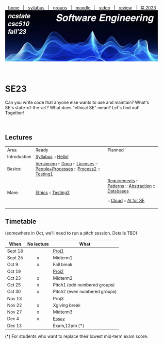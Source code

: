 <a name=top><p>&nbsp;
<p align=center>
&nbsp;<a href="/README.md#top">home</a> &nbsp; | &nbsp;
<a href="/docs/syllabus.md#top">syllabus</a> &nbsp; | &nbsp;
<a href="https://docs.google.com/spreadsheets/d/1sdIwdLxZ551NChuj5Pm9FCdRRhxVdVVIPgDpNg5ZFVY/edit#gid=0">groups</a> &nbsp; | &nbsp;
<a href="https://moodle-courses2324.wolfware.ncsu.edu/course/view.php?id=4575">moodle</a> &nbsp; | &nbsp;
<a href="https://ncsu.hosted.panopto.com/Panopto/Pages/Sessions/List.aspx?folderID=d992e131-df71-4368-940d-b064012a875c">video</a> &nbsp; | &nbsp;
<a href="/docs/review.md">review</a> &nbsp; | &nbsp;
<a href="/LICENSE.md#top">&copy; 2023</a><br>
<a href="/README.md#top"><img   width=900 src="/docs/img/banner.png"></a></p><br clear=all>




# SE23
Can you write code that anyone else wants to use and maintain?
What's SE's state-of-the-art?
What does "ethical SE" mean?
Let's find out! Together!

<br clear=all>

## Lectures

<table>
<tr><td>Area<td>Ready<td>Planned </tr>
<tr>
<td>
Introduction <td> 
<a href="/docs/syllabus.md">Syllabus</a> 
:: <a href="/docs/hello.md">Hello!</a> 
<td>
</tr>

<tr><td>
Basics: <td> 
<a href="/docs/goodrepo.md">Versioning</a> 
::    <a href="/docs/doc.md">Doco</a> 
::   <a href="/docs/licenses.md">Licenses</a> 
::  <a href="/docs/people.md">People+Processes</a> 
::  <a href="/docs/process2.md">Process2</a>
::  <a href="/docs/testing1.md">Testing1</a>
<td>
</tr>
<tr>
<td>
More: <td>
    <a href="/docs/ethics.md">Ethics</a>
::  <a href="/docs/testing2.md">Testing2</a>
<td>
   <a href="/docs/require.md">Requirements</a>
::     <a href="/docs/patterns.md">Patterns</a>
::    <a href="/docs/abstract.md">Abstraction</a>
::  <a href="/docs/db.md">Databases</a>

::    <a href="/docs/cloud.md">Cloud</a>
::   <a href="/docs/ai4se.md">AI for SE</a>
</tr>
</table>

## Timetable

(somewhere in Oct, we'll need to run a pitch session. Details TBD)

|When| No lecture| What|
|----|:------:|-----|
Sept 18|  |[Proj1](/docs/project1.md)    
Sept 25|x|  Midterm1   
Oct 9|x|  Fall break   
Oct 19|  |[Proj2](/docs/project2.md)    
Oct 23| x| Midterm2   
Oct  25| x | Pitch1 (odd numbered groups)
Oct 30| x | Pitch2 (even numbered groups)
Nov 13|  |Proj3
Nov 22|x |  Xgiving break   
Nov 27|x|   Midterm3  
Dec  4 |x|   [Essay](/docs/essay.md)    
Dec 13|  |Exam,12pm (\*)    

(\*) For  students who want to replace
their lowest  mid-term exam score.
 
